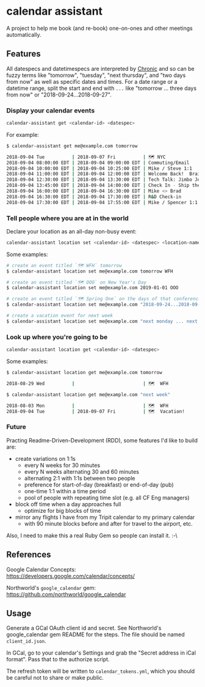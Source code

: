 # calendar assistant

A project to help me book (and re-book) one-on-ones and other meetings automatically.


## Features

All datespecs and datetimespecs are interpreted by [Chronic](https://github.com/mojombo/chronic) and so can be fuzzy terms like "tomorrow", "tuesday", "next thursday", and "two days from now" as well as specific dates and times. For a date range or a datetime range, split the start and end with `...` like "tomorrow ... three days from now" or "2018-09-24...2018-09-27".


### Display your calendar events

``` bash
calendar-assistant get <calendar-id> <datespec>
```

For example:

``` bash
$ calendar-assistant get me@example.com tomorrow

2018-09-04 Tue          | 2018-09-07 Fri          | 🗺 NYC
2018-09-04 08:00:00 EDT | 2018-09-04 09:00:00 EDT | Commuting/Email
2018-09-04 10:00:00 EDT | 2018-09-04 10:25:00 EDT | Mike / Steve 1:1
2018-09-04 11:00:00 EDT | 2018-09-04 12:00:00 EDT | Welcome Back!  Braindump :)
2018-09-04 12:30:00 EDT | 2018-09-04 13:30:00 EDT | Tech Talk: Jimbo Johnny 'UX and You'
2018-09-04 13:45:00 EDT | 2018-09-04 14:00:00 EDT | Check In - Ship the next Release
2018-09-04 16:00:00 EDT | 2018-09-04 16:30:00 EDT | Mike <> Brad
2018-09-04 16:30:00 EDT | 2018-09-04 17:30:00 EDT | R&D Check-in
2018-09-04 17:30:00 EDT | 2018-09-04 17:55:00 EDT | Mike / Spencer 1:1
```

### Tell people where you are at in the world

Declare your location as an all-day non-busy event:

``` bash
calendar-assistant location set <calendar-id> <datespec> <location-name>
```

Some examples:

``` bash
# create an event titled `🗺 WFH` tomorrow
$ calendar-assistant location set me@example.com tomorrow WFH

# create an event titled `🗺 OOO` on New Year's Day
$ calendar-assistant location set me@example.com 2019-01-01 OOO

# create an event titled `🗺 Spring One` on the days of that conference
$ calendar-assistant location set me@example.com "2018-09-24...2018-09-27" "Spring One"

# create a vacation event for next week
$ calendar-assistant location set me@example.com "next monday ... next week friday" "Vacation!"
```

### Look up where you're going to be

``` bash
calendar-assistant location get <calendar-id> <datespec>
```

Some examples:

``` bash
$ calendar-assistant location get me@example.com tomorrow

2018-08-29 Wed          |                         | 🗺  WFH

$ calendar-assistant location get me@example.com "next week"

2018-08-03 Mon          |                         | 🗺  WFH
2018-09-04 Tue          | 2018-09-07 Fri          | 🗺  Vacation!
```

### Future

Practing Readme-Driven-Development (RDD), some features I'd like to build are:

- create variations on 1:1s
  - every N weeks for 30 minutes
  - every N weeks alternating 30 and 60 minutes
  - alternating 2:1 with 1:1s between two people
  - preference for start-of-day (breakfast) or end-of-day (pub)
  - one-time 1:1 within a time period
  - pool of people with repeating time slot (e.g. all CF Eng managers)
- block off time when a day approaches full
  - optimize for big blocks of time
- mirror any flights I have from my Tripit calendar to my primary calendar
  - with 90 minute blocks before and after for travel to the airport, etc.

Also, I need to make this a real Ruby Gem so people can install it. :-\


## References

Google Calendar Concepts: https://developers.google.com/calendar/concepts/

Northworld's `google_calendar` gem: https://github.com/northworld/google_calendar


## Usage

Generate a GCal OAuth client id and secret. See Northworld's google_calendar gem README for the steps. The file should be named `client_id.json`.

In GCal, go to your calendar's Settings and grab the "Secret address in iCal format". Pass that to the authorize script.

The refresh token will be written to `calendar_tokens.yml`, which you should be careful not to share or make public.
